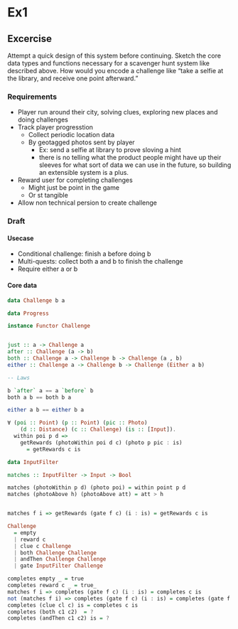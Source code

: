 # Ex1

## Excercise

Attempt a quick design of this system before continuing. Sketch the core data types and functions necessary for a scavenger hunt system like described above. How would you encode a challenge like “take a selfie at the library, and receive one point afterward.”

### Requirements

- Player run around their city, solving clues, exploring new places and doing challenges
- Track player progresstion
  - Collect periodic location data
  - By geotagged photos sent by player
    - Ex: send a selfie at library to prove sloving a hint
    - there is no telling what the product people might have up their sleeves for what sort of data we can use in the future, so building an extensible system is a plus.
- Reward user for completing challenges
  - Might just be point in the game
  - Or st tangible
- Allow non technical persion to create challenge


### Draft

#### Usecase
- Conditional challenge: finish a before doing b
- Multi-quests: collect both a and b to finish the challenge
- Require either a or b
#### Core data

```haskell
data Challenge b a

data Progress

instance Functor Challenge


just :: a -> Challenge a
after :: Challenge (a -> b)
both :: Challenge a -> Challenge b -> Challenge (a , b)
either :: Challenge a -> Challenge b -> Challenge (Either a b) 

-- Laws

b `after` a == a `before` b
both a b == both b a

either a b == either b a

∀ (poi :: Point) (p :: Point) (pic :: Photo)
    (d :: Distance) (c :: Challenge) (is :: [Input]).
  within poi p d =>
    getRewards (photoWithin poi d c) (photo p pic : is)
      = getRewards c is

data InputFilter

matches :: InputFilter -> Input -> Bool

matches (photoWithin p d) (photo poi) = within point p d
matches (photoAbove h) (photoAbove att) = att > h


matches f i => getRewards (gate f c) (i : is) = getRewards c is

Challenge  
  = empty
  | reward c
  | clue c Challenge
  | both Challenge Challenge
  | andThen Challenge Challenge
  | gate InputFilter Challenge

completes empty _ = true
completes reward c _ = true_
matches f i => completes (gate f c) (i : is) = completes c is
not (matches f i) => completes (gate f c) (i : is) = completes (gate f c) is
completes (clue cl c) is = completes c is
completes (both c1 c2)  = ?
completes (andThen c1 c2) is = ?


```


